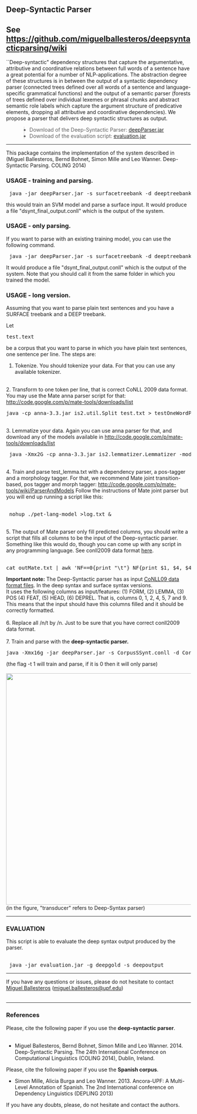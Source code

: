 <h2>Deep-Syntactic Parser</h2>

<h2> See <a href='https://github.com/miguelballesteros/deepsyntacticparsing/wiki'><a href='https://github.com/miguelballesteros/deepsyntacticparsing/wiki'>https://github.com/miguelballesteros/deepsyntacticparsing/wiki</a></a> </h2>


``Deep-syntactic" dependency structures that capture the argumentative, attributive and coordinative relations between full words of a sentence have a great potential for a number of NLP-applications. The abstraction degree of these structures is in between the output of a syntactic dependency parser (connected trees defined over all words of a sentence and language-specific grammatical functions) and the output of a semantic parser (forests of trees defined over individual lexemes or phrasal chunks and abstract semantic role labels which capture the argument structure of predicative elements, dropping all attributive and coordinative dependencies). We propose a parser that delivers deep syntactic structures as output.

<ul>
<blockquote><li>Download of the Deep-Syntactic Parser: <a href='https://drive.google.com/file/d/0B8nESzOdPhLsS1lIZDJtbWdMVXc/edit?usp=sharing'>deepParser.jar</a>
</li>
<li>Download of the evaluation script: <a href='https://drive.google.com/file/d/0B8nESzOdPhLsa3NIei1ZX0QwMkE/edit?usp=sharing'>evaluation.jar</a>
</li>
</ul></blockquote>


---


This package contains the implementation of the system described in (Miguel Ballesteros, Bernd Bohnet, Simon Mille and Leo Wanner. Deep-Syntactic Parsing. COLING 2014)

<h3>USAGE - training and parsing.</h3>

<pre> java -jar deepParser.jar -s surfacetreebank -d deeptreebank -st surfaceinput -t 1 </pre>

this would train an SVM model and parse a surface input. It would produce a file "dsynt\_final\_output.conll" which is the output of the system.

<h3> USAGE - only parsing. </h3>

If you want to parse with an existing training model, you can use the following command.

<pre> java -jar deepParser.jar -s surfacetreebank -d deeptreebank -st surfaceinput -t 0 </pre>

It would produce a file "dsynt\_final\_output.conll" which is the output of the system.
Note that you should call it from the same folder in which you trained the model.

<h3> USAGE - long version. </h3>

Assuming that you want to parse plain text sentences and you have a SURFACE treebank and a DEEP treebank.

Let <pre>test.text</pre> be a corpus that you want to parse in which you have plain text sentences, one sentence per line.
The steps are:

1. Tokenize. You should tokenize your data. For that you can use any available tokenizer.
<br>
2. Transform to one token per line, that is correct CoNLL 2009 data format. You may use the Mate anna parser script for that:<br>
<a href='http://code.google.com/p/mate-tools/downloads/list'><a href='http://code.google.com/p/mate-tools/downloads/list'>http://code.google.com/p/mate-tools/downloads/list</a></a>
<br>

<pre>java -cp anna-3.3.jar is2.util.Split test.txt > testOneWordPerLine.txt</pre>

<br>
3. Lemmatize your data. Again you can use anna parser for that, and download any of the models available in <a href='http://code.google.com/p/mate-tools/downloads/list'><a href='http://code.google.com/p/mate-tools/downloads/list'>http://code.google.com/p/mate-tools/downloads/list</a></a>
<br>

<pre> java -Xmx2G -cp anna-3.3.jar is2.lemmatizer.Lemmatizer -model model.lemmatizer.model -test testOneWordPerLine.txt -out test_lemma.txt</pre>

<br>
4. Train and parse test_lemma.txt with a dependency parser, a pos-tagger and a morphology tagger. For that, we recommend Mate joint transition-based, pos tagger and morph tagger: <a href='http://code.google.com/p/mate-tools/wiki/ParserAndModels'><a href='http://code.google.com/p/mate-tools/wiki/ParserAndModels'>http://code.google.com/p/mate-tools/wiki/ParserAndModels</a></a>
Follow the instructions of Mate joint parser but you will end up running a script like this:<br>
<br>

<pre> nohup ./pet-lang-model >log.txt & </pre>

<br>
5. The output of Mate parser only fill predicted columns, you should write a script that fills all columns to be the input of the Deep-syntactic parser.<br>
Something like this would do, though you can come up with any script in any programming language. See conll2009 data format <a href='https://ufal.mff.cuni.cz/conll2009-st/task-description.html'> here</a>.<br>
<br>

<pre>cat outMate.txt | awk 'NF==0{print "\t"} NF{print $1, $4, $4, $4, $6, $6, $8, $8, $10, $10, $12, $12, $13, $14}' OFS="\t" > outputSurfaceParser.txt</pre>

<strong>Important note:</strong>
The Deep-Syntactic parser has as input <a href='https://ufal.mff.cuni.cz/conll2009-st/task-description.html'>CoNLL09 data format files</a>. In the deep syntax and surface syntax versions.<br>
It uses the following columns as input/features: (1) FORM, (2) LEMMA, (3) POS (4) FEAT, (5) HEAD, (6) DEPREL. That is, columns 0, 1, 2, 4, 5, 7 and 9. <br>
This means that the input should have this columns filled and it should be correctly formatted.<br>
<br>
6. Replace all /n/t by /n. Just to be sure that you have correct conll2009 data format.<br>
<br>
7. Train and parse with the <strong>deep-syntactic parser.</strong>
<br>
<pre>java -Xmx16g -jar deepParser.jar -s CorpusSSynt.conll -d CorpusDSynt.conll -st outputSurfaceParser.txt -t 1</pre>

(the flag -t 1 will train and parse, if it is 0 then it will only parse)<br>
<br>
<img src='http://taln.upf.edu/system/files/resources_files/dsynt.jpg' width='630' />
<br>(in the figure, "transducer" refers to Deep-Syntax parser)<br>
<hr />

<h3> EVALUATION </h3>
This script is able to evaluate the deep syntax output produced by the parser.<br>
<br>
<pre> java -jar evaluation.jar -g deepgold -s deepoutput </pre>

<hr />

If you have any questions or issues, please do not hesitate to contact <a href='http://miguelballesteros.com'>Miguel Ballesteros</a> (miguel.ballesteros@upf.edu)<br>
<br>
<hr />

<h3> References </h3>
Please, cite the following paper if you use the <b>deep-syntactic parser</b>.<br>
<br>
<ul>
<li>Miguel Ballesteros, Bernd Bohnet, Simon Mille and Leo Wanner. 2014. Deep-Syntactic Parsing. The 24th International Conference on Computational Linguistics (COLING 2014), Dublin, Ireland. </li>
</ul>

Please, cite the following paper if you use the <b>Spanish corpus</b>.<br>
<ul>
<li>Simon Mille, Alicia Burga and Leo Wanner. 2013. Ancora-UPF: A Multi-Level Annotation of Spanish. The 2nd International conference on Dependency Linguistics (DEPLING 2013)</li>
</ul>

If you have any doubts, please, do not hesitate and contact the authors.<br>
